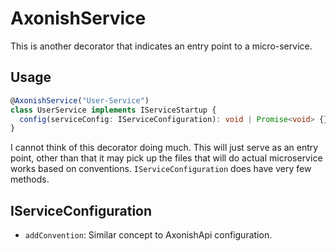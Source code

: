# AxonishService

This is another decorator that indicates an entry point to a micro-service.

## Usage

```ts
@AxonishService("User-Service")
class UserService implements IServiceStartup {
  config(serviceConfig: IServiceConfiguration): void | Promise<void> {}
}
```

I cannot think of this decorator doing much. This will just serve as an entry point, other than that it may pick up the files that will
do actual microservice works based on conventions. `IServiceConfiguration` does have very few methods.

## IServiceConfiguration

- `addConvention`: Similar concept to AxonishApi configuration.
